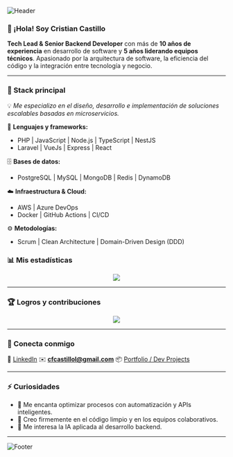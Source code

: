 <!-- Banner superior -->
![Header](https://capsule-render.vercel.app/api?type=rect&color=0:141E30,100:243B55&height=120&section=header&text=Cristian%20Castillo%20💻&fontColor=fff&fontSize=35&animation=fadeIn)

### 👋 ¡Hola! Soy Cristian Castillo
**Tech Lead & Senior Backend Developer** con más de **10 años de experiencia** en desarrollo de software y **5 años liderando equipos técnicos**.
Apasionado por la arquitectura de software, la eficiencia del código y la integración entre tecnología y negocio.

---

### 🧠 Stack principal
💡 *Me especializo en el diseño, desarrollo e implementación de soluciones escalables basadas en microservicios.*

🚀 **Lenguajes y frameworks:**
- PHP | JavaScript | Node.js | TypeScript | NestJS
- Laravel | VueJs | Express | React

🗄️ **Bases de datos:**
- PostgreSQL | MySQL | MongoDB | Redis | DynamoDB

☁️ **Infraestructura & Cloud:**
- AWS | Azure DevOps
- Docker | GitHub Actions | CI/CD

⚙️ **Metodologías:**
- Scrum | Clean Architecture | Domain-Driven Design (DDD)

### 📊 Mis estadísticas
<p align="center">
<img src="https://github-readme-streak-stats.herokuapp.com/?user=cfcastillol22&theme=tokyonight&hide_border=true" />
</p>

---

### 🏆 Logros y contribuciones
<p align="center">
<img src="https://github-profile-trophy.vercel.app/?username=cfcastillol22&theme=tokyonight&margin-w=15&no-frame=true" />
</p>

---

### 🤝 Conecta conmigo
💼 [LinkedIn](https://www.linkedin.com/in/cfcastillol)
✉️ **cfcastillol@gmail.com**
📦 [Portfolio / Dev Projects](https://github.com/cfcastillol22?tab=repositories)

---

### ⚡ Curiosidades
- 🧩 Me encanta optimizar procesos con automatización y APIs inteligentes.
- 🎯 Creo firmemente en el código limpio y en los equipos colaborativos.
- 💬 Me interesa la IA aplicada al desarrollo backend.

---

![Footer](https://capsule-render.vercel.app/api?type=rect&color=0:243B55,100:141E30&height=70&section=footer&text=Gracias%20por%20visitar%20mi%20perfil!%20🚀&fontColor=fff&fontSize=16)
